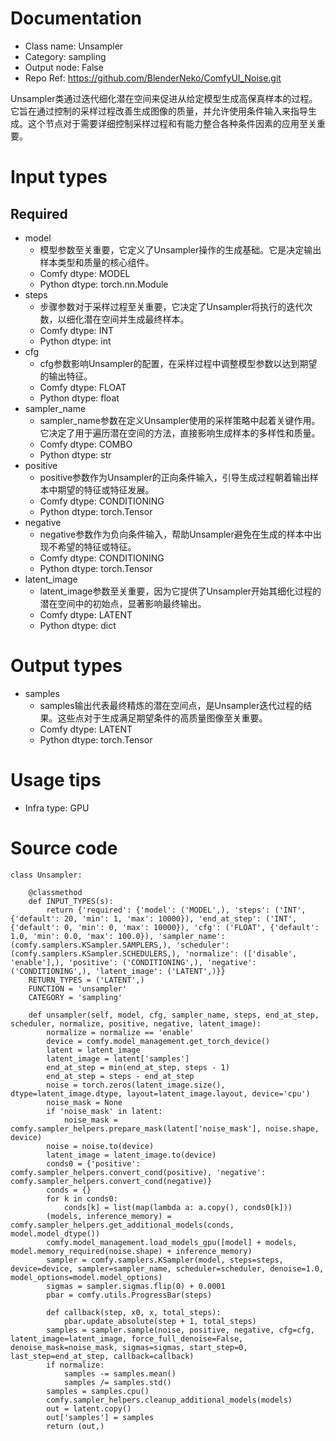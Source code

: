 # Documentation
- Class name: Unsampler
- Category: sampling
- Output node: False
- Repo Ref: https://github.com/BlenderNeko/ComfyUI_Noise.git

Unsampler类通过迭代细化潜在空间来促进从给定模型生成高保真样本的过程。它旨在通过控制的采样过程改善生成图像的质量，并允许使用条件输入来指导生成。这个节点对于需要详细控制采样过程和有能力整合各种条件因素的应用至关重要。

# Input types
## Required
- model
    - 模型参数至关重要，它定义了Unsampler操作的生成基础。它是决定输出样本类型和质量的核心组件。
    - Comfy dtype: MODEL
    - Python dtype: torch.nn.Module
- steps
    - 步骤参数对于采样过程至关重要，它决定了Unsampler将执行的迭代次数，以细化潜在空间并生成最终样本。
    - Comfy dtype: INT
    - Python dtype: int
- cfg
    - cfg参数影响Unsampler的配置，在采样过程中调整模型参数以达到期望的输出特征。
    - Comfy dtype: FLOAT
    - Python dtype: float
- sampler_name
    - sampler_name参数在定义Unsampler使用的采样策略中起着关键作用。它决定了用于遍历潜在空间的方法，直接影响生成样本的多样性和质量。
    - Comfy dtype: COMBO
    - Python dtype: str
- positive
    - positive参数作为Unsampler的正向条件输入，引导生成过程朝着输出样本中期望的特征或特征发展。
    - Comfy dtype: CONDITIONING
    - Python dtype: torch.Tensor
- negative
    - negative参数作为负向条件输入，帮助Unsampler避免在生成的样本中出现不希望的特征或特征。
    - Comfy dtype: CONDITIONING
    - Python dtype: torch.Tensor
- latent_image
    - latent_image参数至关重要，因为它提供了Unsampler开始其细化过程的潜在空间中的初始点，显著影响最终输出。
    - Comfy dtype: LATENT
    - Python dtype: dict

# Output types
- samples
    - samples输出代表最终精炼的潜在空间点，是Unsampler迭代过程的结果。这些点对于生成满足期望条件的高质量图像至关重要。
    - Comfy dtype: LATENT
    - Python dtype: torch.Tensor

# Usage tips
- Infra type: GPU

# Source code
```
class Unsampler:

    @classmethod
    def INPUT_TYPES(s):
        return {'required': {'model': ('MODEL',), 'steps': ('INT', {'default': 20, 'min': 1, 'max': 10000}), 'end_at_step': ('INT', {'default': 0, 'min': 0, 'max': 10000}), 'cfg': ('FLOAT', {'default': 1.0, 'min': 0.0, 'max': 100.0}), 'sampler_name': (comfy.samplers.KSampler.SAMPLERS,), 'scheduler': (comfy.samplers.KSampler.SCHEDULERS,), 'normalize': (['disable', 'enable'],), 'positive': ('CONDITIONING',), 'negative': ('CONDITIONING',), 'latent_image': ('LATENT',)}}
    RETURN_TYPES = ('LATENT',)
    FUNCTION = 'unsampler'
    CATEGORY = 'sampling'

    def unsampler(self, model, cfg, sampler_name, steps, end_at_step, scheduler, normalize, positive, negative, latent_image):
        normalize = normalize == 'enable'
        device = comfy.model_management.get_torch_device()
        latent = latent_image
        latent_image = latent['samples']
        end_at_step = min(end_at_step, steps - 1)
        end_at_step = steps - end_at_step
        noise = torch.zeros(latent_image.size(), dtype=latent_image.dtype, layout=latent_image.layout, device='cpu')
        noise_mask = None
        if 'noise_mask' in latent:
            noise_mask = comfy.sampler_helpers.prepare_mask(latent['noise_mask'], noise.shape, device)
        noise = noise.to(device)
        latent_image = latent_image.to(device)
        conds0 = {'positive': comfy.sampler_helpers.convert_cond(positive), 'negative': comfy.sampler_helpers.convert_cond(negative)}
        conds = {}
        for k in conds0:
            conds[k] = list(map(lambda a: a.copy(), conds0[k]))
        (models, inference_memory) = comfy.sampler_helpers.get_additional_models(conds, model.model_dtype())
        comfy.model_management.load_models_gpu([model] + models, model.memory_required(noise.shape) + inference_memory)
        sampler = comfy.samplers.KSampler(model, steps=steps, device=device, sampler=sampler_name, scheduler=scheduler, denoise=1.0, model_options=model.model_options)
        sigmas = sampler.sigmas.flip(0) + 0.0001
        pbar = comfy.utils.ProgressBar(steps)

        def callback(step, x0, x, total_steps):
            pbar.update_absolute(step + 1, total_steps)
        samples = sampler.sample(noise, positive, negative, cfg=cfg, latent_image=latent_image, force_full_denoise=False, denoise_mask=noise_mask, sigmas=sigmas, start_step=0, last_step=end_at_step, callback=callback)
        if normalize:
            samples -= samples.mean()
            samples /= samples.std()
        samples = samples.cpu()
        comfy.sampler_helpers.cleanup_additional_models(models)
        out = latent.copy()
        out['samples'] = samples
        return (out,)
```